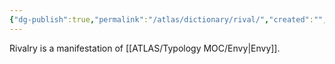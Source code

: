 ```yaml
---
{"dg-publish":true,"permalink":"/atlas/dictionary/rival/","created":"","updated":""}
---
```



Rivalry is a manifestation of [[ATLAS/Typology MOC/Envy\|Envy]]. 

